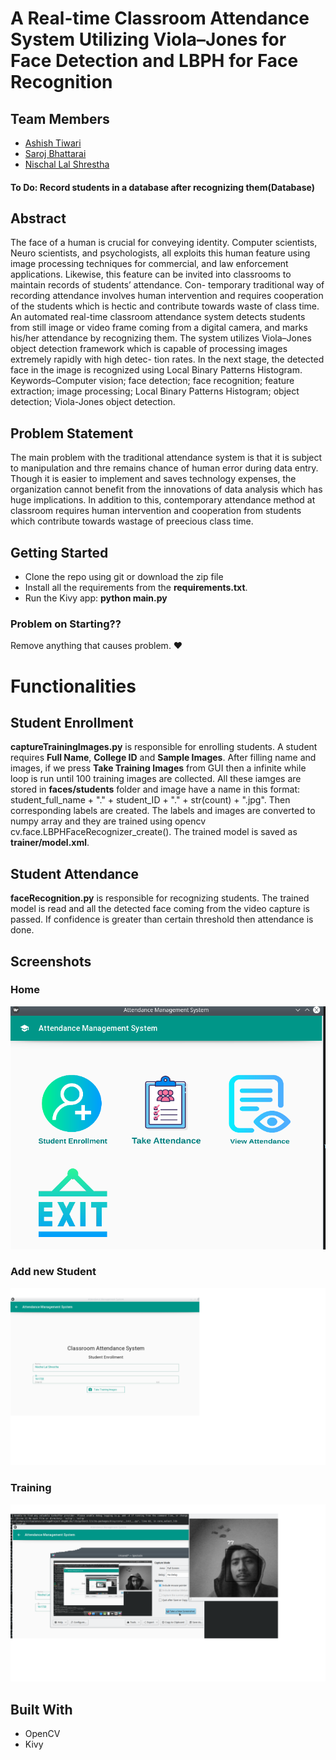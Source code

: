 # A Real-time Classroom Attendance System Utilizing Viola–Jones for Face Detection and LBPH for Face Recognition

## Team Members

* [Ashish Tiwari](https://github.com/megamind98/)
* [Saroj Bhattarai](https://github.com/sarojbhattarai)
* [Nischal Lal Shrestha](github.com/theonlynischal)

#### To Do: Record students in a database after recognizing them(Database)

## Abstract
The face of a human is crucial for conveying identity. Computer scientists, Neuro scientists, and psychologists, all exploits this human feature using image processing
techniques for commercial, and law enforcement applications. Likewise, this feature can be invited into classrooms to maintain records of students’ attendance. Con-
temporary traditional way of recording attendance involves human intervention and requires cooperation of the students which is hectic and contribute towards waste of
class time. An automated real-time classroom attendance system detects students from still image or video frame coming from a digital camera, and marks his/her
attendance by recognizing them. The system utilizes Viola–Jones object detection framework which is capable of processing images extremely rapidly with high detec-
tion rates. In the next stage, the detected face in the image is recognized using Local Binary Patterns Histogram.
Keywords–Computer vision; face detection; face recognition; feature extraction; image processing; Local Binary Patterns Histogram; object detection; Viola-Jones object detection.

## Problem Statement
The main problem with the traditional attendance system is that it is subject to manipulation and thre remains chance of human error during data entry.
Though it is easier to implement and saves technology expenses, the organization cannot benefit from the innovations of data analysis which has huge implications.
In addition  to this, contemporary attendance method at classroom requires human intervention and cooperation from students which contribute towards wastage of preecious
class time.

## Getting Started

- Clone the repo using git or download the zip file
- Install all the requirements from the **requirements.txt**.
- Run the Kivy app: **python main.py**

### Problem on Starting??
Remove anything that causes problem. :heart:

# Functionalities

## Student Enrollment

**captureTrainingImages.py** is responsible for enrolling students. A student requires **Full Name**, **College ID** and **Sample Images**. After filling name and images, if
we press **Take Training Images** from GUI then a infinite while loop is run until 100 training images are collected. All these iamges are stored in **faces/students** folder and image have a name in this format:  student_full_name + "." + student_ID + "." + str(count) + ".jpg". Then corresponding labels are created. The labels and images are converted to numpy array and they are trained using opencv cv.face.LBPHFaceRecognizer_create(). The trained model is saved as **trainer/model.xml**.


## Student Attendance

**faceRecognition.py** is responsible for recognizing students. The trained model is read and all the detected face coming from the video capture is passed. If confidence
is greater than certain threshold then attendance is done.


## Screenshots

### Home
![Home](assets/README/home.png)

### Add new Student
![Add](assets/README/add_new.png)

### Training
![Home](assets/README/training.png)

## Built With
* OpenCV
* Kivy



